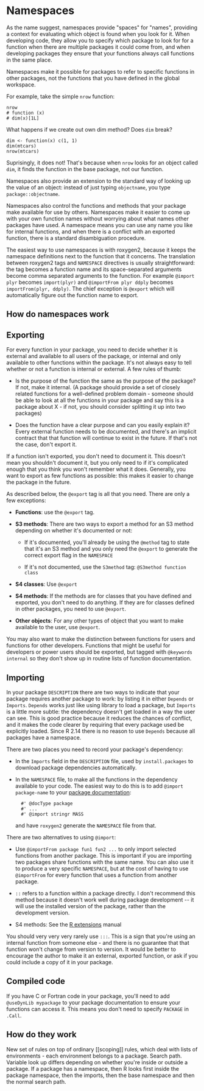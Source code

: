 # Namespaces

As the name suggest, namespaces provide "spaces" for "names", providing a context for evaluating which object is found when you look for it.  When developing code, they allow you to specify which package to look for for a function when there are multiple packages it could come from, and when developing packages they ensure that your functions always call functions in the same place.

Namespaces make it possible for packages to refer to specific functions in other packages, not the functions that you have defined in the global workspace.

For example, take the simple `nrow` function:

    nrow
    # function (x) 
    # dim(x)[1L]

What happens if we create out own dim method? Does `dim` break?

    dim <- function(x) c(1, 1)
    dim(mtcars)
    nrow(mtcars)

Suprisingly, it does not! That's because when `nrow` looks for an object called `dim`, it finds the function in the base package, not our function.

Namespaces also provide an extension to the standard way of looking up the value of an object: instead of just typing `objectname`, you type `package::objectname`.  

Namespaces also control the functions and methods that your package make available for use by others. Namespaces make it easier to come up with your own function names without worrying about what names other packages have used. A namespace means you can use any name you like for internal functions, and when there is a conflict with an exported function, there is a standard disambiguation procedure.

The easiest way to use namespaces is with roxygen2, because it keeps the namespace definitions next to the function that it concerns. The translation between roxygen2 tags and `NAMESPACE` directives is usually straightforward: the tag becomes a function name and its space-separated arguments become comma separated arguments to the function.  For example `@import plyr` becomes `import(plyr)` and `@importFrom plyr ddply` becomes `importFrom(plyr, ddply)`.  The chief exception is `@export` which will automatically figure out the function name to export. 

## How do namespaces work

## Exporting 

For every function in your package, you need to decide whether it is external and available to all users of the package, or internal and only available to other functions within the package. It's not always easy to tell whether or not a function is internal or external. A few rules of thumb:

* Is the purpose of the function the same as the purpose of the package? If
  not, make it internal. (A package should provide a set of closely related
  functions for a well-defined problem domain - someone should be able to look
  at all the functions in your package and say this is a package about X - if
  not, you should consider splitting it up into two packages)

* Does the function have a clear purpose and can you easily explain it? Every
  external function needs to be documented, and there's an implicit contract
  that that function will continue to exist in the future. If that's not the
  case, don't export it.

If a function isn't exported, you don't need to document it. This doesn't mean you shouldn't document it, but you only need to if it's complicated enough that you think you won't remember what it does. Generally, you want to export as few functions as possible: this makes it easier to change the package in the future.  

As described below, the `@export` tag is all that you need.  There are only a few exceptions:

* __Functions__: use the `@export` tag.

* __S3 methods__: There are two ways to export a method for an S3 method depending on whether it's documented or not:

    * If it's documented, you'll already be using the `@method` tag to state that it's an S3 method and you only need the `@export` to generate the correct export flag in the `NAMESPACE`

    * If it's not documented, use the `S3method` tag: `@S3method function class`

* __S4 classes__: Use `@export`

* __S4 methods__: If the methods are for classes that you have defined and exported, you don't need to do anything. If they are for classes defined in other packages, you need to use `@export`.

* __Other objects__: For any other types of object that you want to make available to the user, use `@export`.

You may also want to make the distinction between functions for users and functions for other developers.  Functions that might be useful for developers or power users should be exported, but tagged with `@keywords internal` so they don't show up in routine lists of function documentation.

## Importing 

In your package `DESCRIPTION` there are two ways to indicate that your package requires another package to work: by listing it in either `Depends` or `Imports`. `Depends` works just like using library to load a package, but `Imports` is a little more subtle: the dependency doesn't get loaded in a way the user can see. This is good practice because it reduces the chances of conflict, and it makes the code clearer by requiring that every package used be explicitly loaded.  Since R 2.14 there is no reason to use `Depends` because all packages have a namespace.

There are two places you need to record your package's dependency:

* In the `Imports` field in the `DESCRIPTION` file, used by
 `install.packages` to download package dependencies automatically.

* In the `NAMESPACE` file, to make all the functions in the dependency
  available to your code. The easiest way to do this is to add `@import
  package-name` to your [package documentation](docs-package):

        #' @docType package
        #' ...
        #' @import stringr MASS

  and have `roxygen2` generate the `NAMESPACE` file from that.

There are two alternatives to using `@import`:

* Use `@importFrom package fun1 fun2 ...` to only import selected functions
  from another package. This is important if you are importing two packages
  share functions with the same name. You can also use it to produce a very
  specific `NAMESPACE`, but at the cost of having to use `@importFrom` for
  every function that uses a function from another package.

* `::` refers to a function within a package directly. I don't recommend this
  method because it doesn't work well during package development -- it will
  use the installed version of the package, rather than the development
  version.



* S4 methods: See the [R extensions][S4] manual

You should very very very rarely use `:::`. This is a sign that you're using an internal function from someone else - and there is no guarantee that that function won't change from version to version. It would be better to encourage the author to make it an external, exported function, or ask if you could include a copy of it in your package.

## Compiled code

If you have C or Fortran code in your package, you'll need to add `@useDynLib mypackage` to your package documentation to ensure your functions can access it. This means you don't need to specify `PACKAGE` in `.Call`.

## How do they work

New set of rules on top of ordinary [[scoping]] rules, which deal with lists of environments - each environment belongs to a package. Search path. Variable look up differs depending on whether you're inside or outside a package. If a package has a namespace, then R looks first inside the package namespace, then the imports, then the base namespace and then the normal search path.


[S4]: http://cran.r-project.org/doc/manuals/R-exts.html#Name-spaces-with-S4-classes-and-methods
